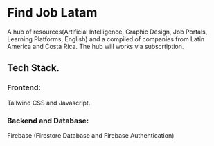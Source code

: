 # Find Job Latam

A hub of resources(Artificial Intelligence, Graphic Design, Job Portals, Learning Platforms, English) and a compiled of companies from Latin America and Costa Rica. The hub will works via subscrtiption.

## Tech Stack.

### Frontend:
Tailwind CSS and Javascript.

### Backend and Database:
Firebase (Firestore Database and Firebase Authentication)

